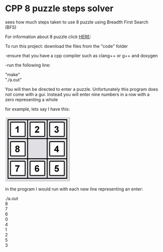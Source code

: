 # CPP 8 puzzle steps solver
 sees how much steps taken to use 8 puzzle using Breadth First Search (BFS)

 For information about 8 puzzle click [HERE](https://www.aiai.ed.ac.uk/~gwickler/eightpuzzle-uninf.html):


 To run this project:
 download the files from the "code" folder

 -ensure that you have a cpp compiler such as clang++ or g++ and doxygen 

-run the following line:

"make"<br>
"./a.out"<br>

You will then be directed to enter a puzzle. Unfortunately this program does not come with a gui. Instead you will enter nine numbers in a row with a zero representing a whole <br>

for example, lets say I have this:<br>
<br>
![An 8 puzzle configuration](8puzzle.png)

in the program I would run with each new line representing an enter:

./a.out<br>
8<br>
7<br>
6<br>
0<br>
4<br>
1<br>
2<br>
5<br>
3<br>
